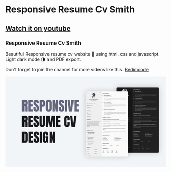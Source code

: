 # Responsive Resume Cv Smith
## [Watch it on youtube](https://www.youtube.com/channel/UCAMqPSYvnpmnsFYBjdDrDuQ)
### Responsive Resume Cv Smith
Beautiful Responsive resume cv website 📄 using html, css and javascript. Light dark mode 🌗 and PDF export.

Don't forget to join the channel for more videos like this. [Bedimcode](https://www.youtube.com/channel/UCAMqPSYvnpmnsFYBjdDrDuQ)

![Resume cv](/preview.png)